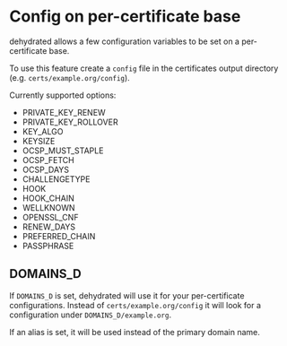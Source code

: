 # Config on per-certificate base

dehydrated allows a few configuration variables to be set on a per-certificate base.

To use this feature create a `config` file in the certificates output directory (e.g. `certs/example.org/config`).

Currently supported options:

- PRIVATE_KEY_RENEW
- PRIVATE_KEY_ROLLOVER
- KEY_ALGO
- KEYSIZE
- OCSP_MUST_STAPLE
- OCSP_FETCH
- OCSP_DAYS
- CHALLENGETYPE
- HOOK
- HOOK_CHAIN
- WELLKNOWN
- OPENSSL_CNF
- RENEW_DAYS
- PREFERRED_CHAIN
- PASSPHRASE

## DOMAINS_D

If `DOMAINS_D` is set, dehydrated will use it for your per-certificate configurations.
Instead of `certs/example.org/config` it will look for a configuration under `DOMAINS_D/example.org`.

If an alias is set, it will be used instead of the primary domain name.
